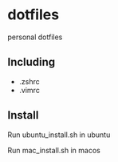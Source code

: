 # dotfiles

personal dotfiles

## Including 
* .zshrc
* .vimrc

## Install

Run ubuntu_install.sh in ubuntu

Run mac_install.sh in macos
